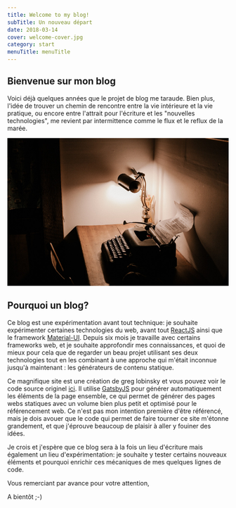 ```yaml
---
title: Welcome to my blog!
subTitle: Un nouveau départ
date: 2018-03-14
cover: welcome-cover.jpg
category: start
menuTitle: menuTitle
---
```


## Bienvenue sur mon blog

Voici déjà quelques années que le projet de blog me taraude. Bien plus, l'idée de trouver un chemin de rencontre entre la vie intérieure et la vie pratique, ou encore entre l'attrait pour l'écriture et les "nouvelles technologies", me revient par intermittence comme le flux et le reflux de la marée. 

![unsplash.com](./welcome.jpg)
## Pourquoi un blog?

Ce blog est une expérimentation avant tout technique: je souhaite expérimenter certaines technologies du web, avant tout [ReactJS](https://reactjs.org/) ainsi que le framework [Material-UI](http://www.material-ui.com/). Depuis six mois je travaille avec certains frameworks web, et je souhaite approfondir mes connaissances, et quoi de mieux pour cela que de regarder un beau projet utilisant ses deux technologies tout en les combinant à une approche qui m'était inconnue jusqu'à maintenant : les générateurs de contenu statique.

Ce magnifique site est une création de greg lobinsky et vous pouvez voir le code source originel [ici](https://github.com/greglobinski/gatsby-starter-personal-blog). Il utilise [GatsbyJS](https://www.gatsbyjs.org) pour générer automatiquement les éléments de la page ensemble, ce qui permet de générer des pages webs statiques avec un volume bien plus petit et optimisé pour le référencement web. Ce n'est pas mon intention première d'être référencé, mais je dois avouer que le code qui permet de faire tourner ce site m'étonne grandement, et que j'éprouve beaucoup de plaisir à aller y fouiner des idées. 

Je crois et j'espère que ce blog sera à la fois un lieu d'écriture mais également un lieu d'expérimentation: je souhaite y tester certains nouveaux éléments et pourquoi enrichir ces mécaniques de mes quelques lignes de code.

Vous remerciant par avance pour votre attention,

A bientôt ;-)
